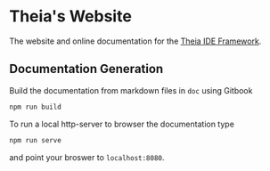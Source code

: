 # Theia's Website

The website and online documentation for the [Theia IDE Framework](https://github.com/theia-ide/theia).

## Documentation Generation

Build the documentation from markdown files in `doc` using Gitbook

```bash
npm run build
```

To run a local http-server to browser the documentation type
```bash
npm run serve
```
and point your broswer to `localhost:8080`.
